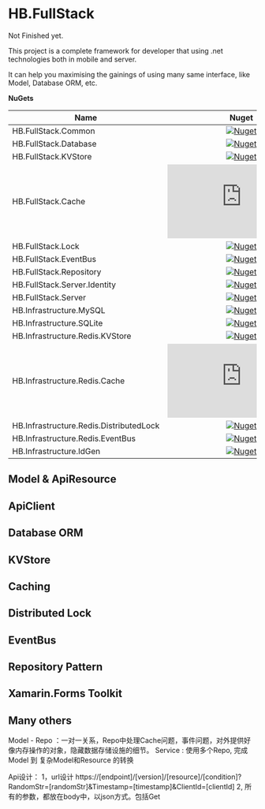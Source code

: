 # HB.FullStack

Not Finished yet.

This project is a complete framework for developer that using .net technologies both in mobile and server.

It can help you maximising the gainings of using many same interface, like Model, Database ORM, etc.

**NuGets**

|Name|Nuget|Info|
| ------------------- | :------------------: |--------------------|
|HB.FullStack.Common| [![Nuget](https://img.shields.io/nuget/v/HB.FullStack.Common?style=flat-square&logo=nuget)](https://www.nuget.org/packages/HB.FullStack.Common/)|Des|
|HB.FullStack.Database| [![Nuget](https://img.shields.io/nuget/v/HB.FullStack.Database?style=flat-square&logo=nuget)](https://www.nuget.org/packages/HB.FullStack.Database/)|Des|
|HB.FullStack.KVStore| [![Nuget](https://img.shields.io/nuget/v/HB.FullStack.KVStore?style=flat-square&logo=nuget)](https://www.nuget.org/packages/HB.FullStack.KVStore/)|Des|
|HB.FullStack.Cache| [![Nuget](https://img.shields.io/nuget/v/HB.FullStack.Cache?style=flat-square&logo=nuget)](https://www.nuget.org/packages/HB.FullStack.Cache/)|Des|
|HB.FullStack.Lock| [![Nuget](https://img.shields.io/nuget/v/HB.FullStack.Lock?style=flat-square&logo=nuget)](https://www.nuget.org/packages/HB.FullStack.Lock/)|Des|
|HB.FullStack.EventBus| [![Nuget](https://img.shields.io/nuget/v/HB.FullStack.EventBus?style=flat-square&logo=nuget)](https://www.nuget.org/packages/HB.FullStack.EventBus/)|Des|
|HB.FullStack.Repository| [![Nuget](https://img.shields.io/nuget/v/HB.FullStack.Repository?style=flat-square&logo=nuget)](https://www.nuget.org/packages/HB.FullStack.Repository/)|Des|
|HB.FullStack.Server.Identity| [![Nuget](https://img.shields.io/nuget/v/HB.FullStack.Server.Identity?style=flat-square&logo=nuget)](https://www.nuget.org/packages/HB.FullStack.Server.Identity/)|Des|
|HB.FullStack.Server| [![Nuget](https://img.shields.io/nuget/v/HB.FullStack.Server?style=flat-square&logo=nuget)](https://www.nuget.org/packages/HB.FullStack.Server/)|Des|
|HB.Infrastructure.MySQL| [![Nuget](https://img.shields.io/nuget/v/HB.Infrastructure.MySQL?style=flat-square&logo=nuget)](https://www.nuget.org/packages/HB.Infrastructure.MySQL/)|Des|
|HB.Infrastructure.SQLite| [![Nuget](https://img.shields.io/nuget/v/HB.Infrastructure.IdGen?style=flat-square&logo=nuget)](https://www.nuget.org/packages/HB.Infrastructure.SQLite/)|Des|
|HB.Infrastructure.Redis.KVStore| [![Nuget](https://img.shields.io/nuget/v/HB.Infrastructure.Redis.KVStore?style=flat-square&logo=nuget)](https://www.nuget.org/packages/HB.Infrastructure.Redis.KVStore/)|Des|
|HB.Infrastructure.Redis.Cache| [![Nuget](https://img.shields.io/nuget/v/HB.Infrastructure.Redis.Cache?style=flat-square&logo=nuget)](https://www.nuget.org/packages/HB.Infrastructure.Redis.Cache/)|Des|
|HB.Infrastructure.Redis.DistributedLock| [![Nuget](https://img.shields.io/nuget/v/HB.Infrastructure.Redis.DistributedLock?style=flat-square&logo=nuget)](https://www.nuget.org/packages/HB.Infrastructure.Redis.DistributedLock/)|Des|
|HB.Infrastructure.Redis.EventBus| [![Nuget](https://img.shields.io/nuget/v/HB.Infrastructure.Redis.EventBus?style=flat-square&logo=nuget)](https://www.nuget.org/packages/HB.Infrastructure.Redis.EventBus/)|Des|
|HB.Infrastructure.IdGen| [![Nuget](https://img.shields.io/nuget/v/HB.Infrastructure.IdGen?style=flat-square&logo=nuget)](https://www.nuget.org/packages/HB.Infrastructure.IdGen/)|Des|



## Model & ApiResource
## ApiClient
## Database ORM  
## KVStore  
## Caching
## Distributed Lock
## EventBus
## Repository Pattern
## Xamarin.Forms Toolkit
## Many others

Model - Repo ：一对一关系，Repo中处理Cache问题，事件问题，对外提供好像内存操作的对象，隐藏数据存储设施的细节。
Service : 使用多个Repo, 完成Model 到 复杂Model和Resource 的转换

Api设计：
1，url设计 https://[endpoint]/[version]/[resource]/[condition]?RandomStr=[randomStr]&Timestamp=[timestamp]&ClientId=[clientId]
2, 所有的参数，都放在body中，以json方式。包括Get